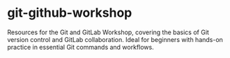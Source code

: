# git-github-workshop
Resources for the Git and GitLab Workshop, covering the basics of Git version control and GitLab collaboration. Ideal for beginners with hands-on practice in essential Git commands and workflows.

